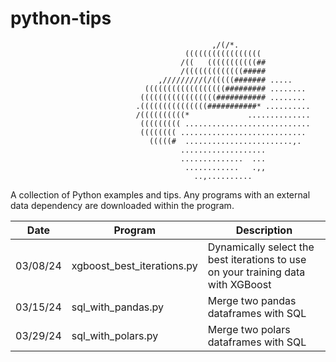 # python-tips
                                                 ,/(/*.                 
                                           (((((((((((((((((            
                                          /((   (((((((((((##           
                                          /(((((((((((((#####           
                                     ,/////////(/(((((####### .....     
                                  ((((((((((((((((((######### ........  
                                 (((((((((((((((((########### ........  
                                .(((((((((((((((###########* .......... 
                                /((((((((((*             .............. 
                                 ((((((((( ............................ 
                                 (((((((( ............................  
                                   (((((#  ........................,.   
                                          ...................           
                                          ..............  ...           
                                           ............   .,,           
                                             ..,..........     

A collection of Python examples and tips. Any programs with an external data dependency are downloaded within the program.

Date          | Program       | Description
------------- | ------------- | ------------- 
03/08/24 | xgboost_best_iterations.py | Dynamically select the best iterations to use on your training data with XGBoost
03/15/24 | sql_with_pandas.py | Merge two pandas dataframes with SQL
03/29/24 | sql_with_polars.py | Merge two polars dataframes with SQL
